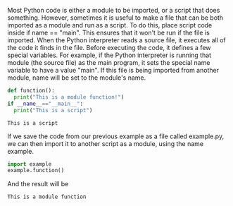 Most Python code is either a module to be imported, or a script that does something. However, sometimes it is useful to make a file that can be both imported as a module and run as a script. To do this, place script code inside if name == "main". This ensures that it won't be run if the file is imported. When the Python interpreter reads a source file, it executes all of the code it finds in the file. Before executing the code, it defines a few special variables. For example, if the Python interpreter is running that module (the source file) as the main program, it sets the special name variable to have a value "main". If this file is being imported from another module, name will be set to the module's name.

``` py
def function():
  print("This is a module function!")
if __name__=="__main__":
  print("This is a script")
```
```
This is a script
```

If we save the code from our previous example as a file called example.py, we can then import it to another script as a module, using the name example.

``` py
import example
example.function()
```
And the result will be
```
This is a module function
```